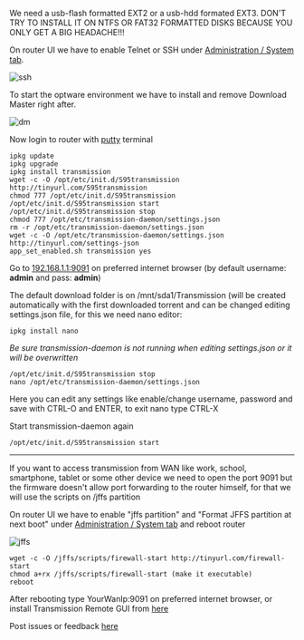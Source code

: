 We need a usb-flash formatted EXT2 or a usb-hdd formated EXT3. DON'T TRY TO INSTALL IT ON NTFS OR FAT32 FORMATTED DISKS BECAUSE YOU ONLY GET A BIG HEADACHE!!!

On router UI we have to enable Telnet or SSH under [Administration / System tab](http://192.168.1.1/Advanced_System_Content.asp).

![ssh](http://i45.tinypic.com/6rroqv.png)

To start the optware environment we have to install and remove Download Master right after.

![dm](http://i49.tinypic.com/x585f6.png)

Now login to router with [putty](http://www.chiark.greenend.org.uk/~sgtatham/putty/download.html) terminal
```
ipkg update
ipkg upgrade
ipkg install transmission
wget -c -O /opt/etc/init.d/S95transmission http://tinyurl.com/S95transmission
chmod 777 /opt/etc/init.d/S95transmission
/opt/etc/init.d/S95transmission start
/opt/etc/init.d/S95transmission stop
chmod 777 /opt/etc/transmission-daemon/settings.json
rm -r /opt/etc/transmission-daemon/settings.json
wget -c -O /opt/etc/transmission-daemon/settings.json http://tinyurl.com/settings-json
app_set_enabled.sh transmission yes
```

Go to [192.168.1.1:9091](http://192.168.1.1:9091) on preferred internet browser (by default username: **admin** and pass: **admin**)

The default download folder is on /mnt/sda1/Transmission (will be created automatically with the first downloaded torrent and can be changed editing settings.json file, for this we need nano editor:
```
ipkg install nano
```
_Be sure transmission-daemon is not running when editing settings.json or it will be overwritten_
```
/opt/etc/init.d/S95transmission stop
nano /opt/etc/transmission-daemon/settings.json
```
Here you can edit any settings like enable/change username, password and save with CTRL-O and ENTER, to exit nano type CTRL-X

Start transmission-daemon again
```
/opt/etc/init.d/S95transmission start
```
***


If you want to access transmission from WAN like work, school, smartphone, tablet or some other device we need to open the port 9091 but the firmware doesn't allow port forwarding to the router himself, for that we will use the scripts on /jffs partition

On router UI we have to enable "jffs partition" and "Format JFFS partition at next boot" under [Administration / System tab](http://192.168.1.1/Advanced_System_Content.asp) and reboot router

![jffs](http://i49.tinypic.com/x3ehpc.png)
```
wget -c -O /jffs/scripts/firewall-start http://tinyurl.com/firewall-start
chmod a+rx /jffs/scripts/firewall-start (make it executable)
reboot
```
After rebooting type YourWanIp:9091 on preferred internet browser, or install Transmission Remote GUI from [here](https://code.google.com/p/transmisson-remote-gui/)

Post issues or feedback [here](http://forums.smallnetbuilder.com/showthread.php?t=8696)